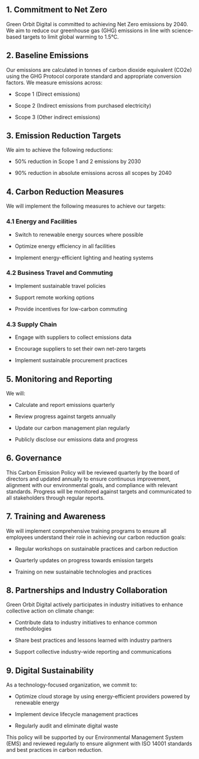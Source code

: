 <!-- Unsupported block type: table_of_contents -->

## 1. Commitment to Net Zero

Green Orbit Digital is committed to achieving Net Zero emissions by 2040. We aim to reduce our greenhouse gas (GHG) emissions in line with science-based targets to limit global warming to 1.5°C.

## 2. Baseline Emissions

Our emissions are calculated in tonnes of carbon dioxide equivalent (CO2e) using the GHG Protocol corporate standard and appropriate conversion factors. We measure emissions across:

- Scope 1 (Direct emissions)

- Scope 2 (Indirect emissions from purchased electricity)

- Scope 3 (Other indirect emissions)

## 3. Emission Reduction Targets

We aim to achieve the following reductions:

- 50% reduction in Scope 1 and 2 emissions by 2030

- 90% reduction in absolute emissions across all scopes by 2040

## 4. Carbon Reduction Measures

We will implement the following measures to achieve our targets:

### 4.1 Energy and Facilities

- Switch to renewable energy sources where possible

- Optimize energy efficiency in all facilities

- Implement energy-efficient lighting and heating systems

### 4.2 Business Travel and Commuting

- Implement sustainable travel policies

- Support remote working options

- Provide incentives for low-carbon commuting

### 4.3 Supply Chain

- Engage with suppliers to collect emissions data

- Encourage suppliers to set their own net-zero targets

- Implement sustainable procurement practices

## 5. Monitoring and Reporting

We will:

- Calculate and report emissions quarterly

- Review progress against targets annually

- Update our carbon management plan regularly

- Publicly disclose our emissions data and progress

## 6. Governance

This Carbon Emission Policy will be reviewed quarterly by the board of directors and updated annually to ensure continuous improvement, alignment with our environmental goals, and compliance with relevant standards. Progress will be monitored against targets and communicated to all stakeholders through regular reports.



## 7. Training and Awareness

We will implement comprehensive training programs to ensure all employees understand their role in achieving our carbon reduction goals:

- Regular workshops on sustainable practices and carbon reduction

- Quarterly updates on progress towards emission targets

- Training on new sustainable technologies and practices

## 8. Partnerships and Industry Collaboration

Green Orbit Digital actively participates in industry initiatives to enhance collective action on climate change:

- Contribute data to industry initiatives to enhance common methodologies

- Share best practices and lessons learned with industry partners

- Support collective industry-wide reporting and communications

## 9. Digital Sustainability

As a technology-focused organization, we commit to:

- Optimize cloud storage by using energy-efficient providers powered by renewable energy

- Implement device lifecycle management practices

- Regularly audit and eliminate digital waste

This policy will be supported by our Environmental Management System (EMS) and reviewed regularly to ensure alignment with ISO 14001 standards and best practices in carbon reduction.

<!-- Unsupported block type: child_database -->